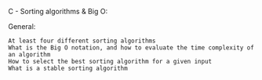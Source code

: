 C - Sorting algorithms & Big O:

General:

	At least four different sorting algorithms
	What is the Big O notation, and how to evaluate the time complexity of an algorithm
	How to select the best sorting algorithm for a given input
	What is a stable sorting algorithm
